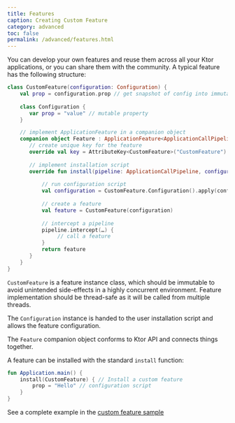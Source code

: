 ```yaml
---
title: Features
caption: Creating Custom Feature  
category: advanced
toc: false
permalink: /advanced/features.html
---
```


You can develop your own features and reuse them across all your Ktor applications, or you can share them with the community. A typical 
feature has the following structure:

```kotlin
class CustomFeature(configuration: Configuration) {
    val prop = configuration.prop // get snapshot of config into immutable property
    
    class Configuration {
       var prop = "value" // mutable property
    }

    // implement ApplicationFeature in a companion object
    companion object Feature : ApplicationFeature<ApplicationCallPipeline, CustomFeature.Configuration, CustomFeature> {
       // create unique key for the feature
       override val key = AttributeKey<CustomFeature>("CustomFeature")
       
       // implement installation script
       override fun install(pipeline: ApplicationCallPipeline, configure: Configuration.() -> Unit): CustomFeature {
           
           // run configuration script
           val configuration = CustomFeature.Configuration().apply(configure)
           
           // create a feature 
           val feature = CustomFeature(configuration)
           
           // intercept a pipeline 
           pipeline.intercept(…) { 
                // call a feature
           }
           return feature
       }
    }
}
```

`CustomFeature` is a feature instance class, which should be immutable to avoid unintended side-effects in a highly
concurrent environment. Feature implementation should be thread-safe as it will be called from multiple threads.

The `Configuration` instance is handed to the user installation script and allows the feature configuration. 

The `Feature` companion object conforms to Ktor API and connects things together.
 
A feature can be installed with the standard `install` function:

```kotlin
fun Application.main() {
    install(CustomFeature) { // Install a custom feature
        prop = "Hello" // configuration script
    }
}
```

See a complete example in the [custom feature sample](https://github.com/ktorio/ktor/blob/master/ktor-samples/ktor-samples-custom-feature/src/io/ktor/samples/feature/CustomHeader.kt)
